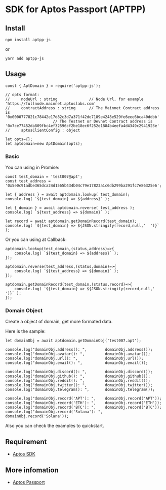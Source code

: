 # SDK for Aptos Passport (APTPP)

## Install
```
npm install aptpp-js 
```
or
```
yarn add aptpp-js
```

## Usage

```
const { AptDomain } = require('aptpp-js');

// opts format:
//     nodeUrl : string              // Node Url, for example 'https://fullnode.mainnet.aptoslabs.com'
//     contractAddress : string      // The Mainnet Contract address is '0x0000777821c78442e17d82c3d7a371f42de7189e4248e529fe6eee6bca40ddbb'
				     // The Testnet or Devnet Contract address is '0x7ce77452da809fbc4ef32596cf2be18ec6f252e1884b4eefa4d4349c2941923e'
//     aptosClientConfig : object

let opts={};
let aptdomain=new AptDomain(opts);
```

### Basic

You can using in Promise:
```
const test_domain = 'test007@apt';
const test_address = '0x5e0c91adbe365dca24d1565b434b04c79e17823a1c6db299ba291fc7e86325e6';	

let { address } = await aptdomain.lookup( test_domain);
console.log( `${test_domain} => ${address}` );

let { domain } = await aptdomain.reverse( test_address );
console.log( `${test_address} => ${domain}` );

let record = await aptdomain.getDomainRecord(test_domain);
console.log( `${test_domain} => ${JSON.stringify(record,null,'  ')}` );

```

Or you can using at Callback:
```
aptdomain.lookup(test_domain,(status,address)=>{
	console.log( `${test_domain} => ${address}` );
});

aptdomain.reverse(test_address,(status,domain)=>{
	console.log( `${test_address} => ${domain}` );
});

aptdomain.getDomainRecord(test_domain,(status,record)=>{
	console.log( `${test_domain} => ${JSON.stringify(record,null,'  ')}` );
});
```

### Domain Object

Create a object of domain, get more formated data.

Here is the sample:
```
let domainObj = await aptdomain.getDomainObj('test007.apt');

console.log("domainObj.address(): ",        domainObj.address());
console.log("domainObj.avatar(): ",         domainObj.avatar());
console.log("domainObj.url(): ",            domainObj.url());
console.log("domainObj.email(): ",          domainObj.email());
	
console.log("domainObj.discord(): ",        domainObj.discord());
console.log("domainObj.github(): ",         domainObj.github());
console.log("domainObj.reddit(): ",         domainObj.reddit());
console.log("domainObj.twitter(): ",        domainObj.twitter());
console.log("domainObj.telegram(): ",       domainObj.telegram());

console.log("domainObj.record('APT'): ",    domainObj.record('APT'));
console.log("domainObj.record('ETH'): ",    domainObj.record('ETH'));
console.log("domainObj.record('BTC'): ",    domainObj.record('BTC'));
console.log("domainObj.record('Solana'): ", domainObj.record('Solana'));
```

Also you can check the examples to quickstart.

## Requirement
- [Aptos SDK](https://github.com/aptos-labs/aptos-core/tree/main/ecosystem/typescript/sdk)

## More infomation
- [Aptos Passport](https://aptpp.com)

